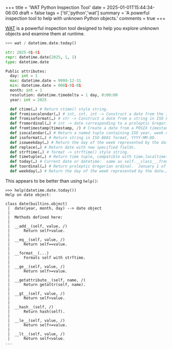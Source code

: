 +++
title = 'WAT Python Inspection Tool'
date = 2025-01-01T15:44:34-06:00
draft = false
tags = ['til','python','wat']
summary = 'A powerful inspection tool to help with unknown Python objects.'
comments = true
+++

[WAT](https://github.com/igrek51/wat) is a powerful inspection tool designed to
help you explore unknown objects and examine them at runtime.

```python
>>> wat / datetime.date.today()

str: 2025-01-01
repr: datetime.date(2025, 1, 1)
type: datetime.date

Public attributes:
  day: int = 1
  max: datetime.date = 9999-12-31
  min: datetime.date = 0001-01-01
  month: int = 1
  resolution: datetime.timedelta = 1 day, 0:00:00
  year: int = 2025

  def ctime(…) # Return ctime() style string.
  def fromisocalendar(…) # int, int, int -> Construct a date from the ISO year, week number and weekday.…
  def fromisoformat(…) # str -> Construct a date from a string in ISO 8601 format.
  def fromordinal(…) # int -> date corresponding to a proleptic Gregorian ordinal.
  def fromtimestamp(timestamp, /) # Create a date from a POSIX timestamp.…
  def isocalendar(…) # Return a named tuple containing ISO year, week number, and weekday.
  def isoformat(…) # Return string in ISO 8601 format, YYYY-MM-DD.
  def isoweekday(…) # Return the day of the week represented by the date.…
  def replace(…) # Return date with new specified fields.
  def strftime(…) # format -> strftime() style string.
  def timetuple(…) # Return time tuple, compatible with time.localtime().
  def today(…) # Current date or datetime:  same as self.__class__.fromtimestamp(time.time()).
  def toordinal(…) # Return proleptic Gregorian ordinal.  January 1 of year 1 is day 1.
  def weekday(…) # Return the day of the week represented by the date.…
```

This appears to be better than using `help()`:

```ptyhon
>>> help(datetime.date.today())
Help on date object:

class date(builtins.object)
 |  date(year, month, day) --> date object
 |
 |  Methods defined here:
 |
 |  __add__(self, value, /)
 |      Return self+value.
 |
 |  __eq__(self, value, /)
 |      Return self==value.
 |
 |  __format__(...)
 |      Formats self with strftime.
 |
 |  __ge__(self, value, /)
 |      Return self>=value.
 |
 |  __getattribute__(self, name, /)
 |      Return getattr(self, name).
 |
 |  __gt__(self, value, /)
 |      Return self>value.
 |
 |  __hash__(self, /)
 |      Return hash(self).
 |
 |  __le__(self, value, /)
 |      Return self<=value.
 |
 |  __lt__(self, value, /)
 |      Return self<value.
...
```
